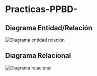 # Practicas-PPBD-

## Diagrama Entidad/Relación

![Diagrama entidad relación](https://github.com/user-attachments/assets/6c8dedc2-9505-421f-8aff-f717c87fec03)

## Diagrama Relacional 

![Diagrama relacional](https://github.com/user-attachments/assets/fe95ba5c-e144-49e2-8cc6-72a0ed8543ad)

